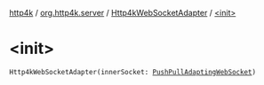 [http4k](../../index.md) / [org.http4k.server](../index.md) / [Http4kWebSocketAdapter](index.md) / [&lt;init&gt;](./-init-.md)

# &lt;init&gt;

`Http4kWebSocketAdapter(innerSocket: `[`PushPullAdaptingWebSocket`](../../org.http4k.websocket/-push-pull-adapting-web-socket/index.md)`)`